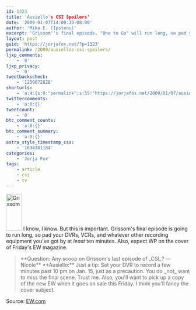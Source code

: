 ```yaml
---
id: 1323
title: 'Ausiello's CSI Spoilers'
date: '2009-01-07T14:00:33-08:00'
author: 'Mika E. (Ipstenu)'
excerpt: 'Grissom''s final episode, "One to Go" will run long, so pad your recordings by 10 minutes.  Also, Friday, Jan 9th''s issue of EW should have CSI on the cover. Source: <a href="http://ausiellofiles.ew.com/2009/01/ask-ausiello-sp.html">EW.com</a>'
layout: post
guid: 'https://jorjafox.net/?p=1323'
permalink: /2009/ausiellos-csi-spoilers/
ljxp_comments:
    - '0'
ljxp_privacy:
    - '0'
tweetbackscheck:
    - '1259672828'
shorturls:
    - 'a:4:{s:9:"permalink";s:55:"https://jorjafox.net/2009/01/07/ausiellos-csi-spoilers/";s:7:"tinyurl";s:25:"http://tinyurl.com/lfcwqn";s:4:"isgd";s:18:"http://is.gd/536cd";s:5:"bitly";s:20:"http://bit.ly/8cGFi1";}'
twittercomments:
    - 'a:0:{}'
tweetcount:
    - '0'
btc_comment_counts:
    - 'a:0:{}'
btc_comment_summary:
    - 'a:0:{}'
astra_style_timestamp_css:
    - '1634381184'
categories:
    - 'Jorja Fox'
tags:
    - article
    - csi
    - tv
---
```


<img src="//static.jorjafox.net/wordpress/2009/01/grissom-43x100.png" alt="Grissom" title="Grissom" width="43" height="100" class="alignleft size-thumbnail wp-image-1324" /> I know, I know. But this is important.  Grissom's final episode is going to run long, so pad your DVRs, VCRs, and whatever other recording equipment you've got by at _least_ ten minutes.  Also, expect WP on the cover of Friday's EW magazine.

<blockquote>**Question: Any scoop on Grissom's last episode of _CSI_? -- Nicole**
**Ausiello:** Just a tip: Set your DVR to record a few minutes past 10 pm on Jan. 15, just as a precaution. You do _not_ want to miss the final scene. Trust me. Also, you'll want to pick up a copy of the new EW when it goes on sale this Friday. I think you'll fancy the cover subject.</blockquote>

Source: <a href="http://ausiellofiles.ew.com/2009/01/ask-ausiello-sp.html">EW.com</a>
